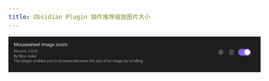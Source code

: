 ```yaml
---
title: Obsidian Plugin 插件推荐缩放图片大小
---
```

![|625](https://raw.githubusercontent.com/InsHomePgup/pic_go_img/main/blog/20241225153318351.png)

